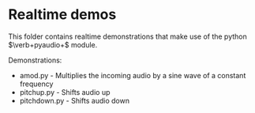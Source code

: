 # Realtime demos

This folder contains realtime demonstrations that make use of the python $\verb+pyaudio+$ module.

Demonstrations:

* amod.py - Multiplies the incoming audio by a sine wave of a constant frequency
* pitchup.py - Shifts audio up
* pitchdown.py - Shifts audio down
